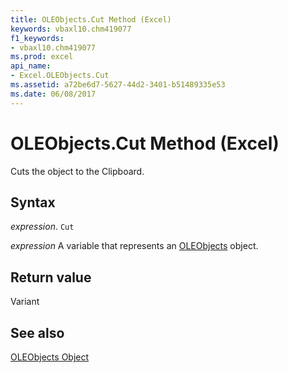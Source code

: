 ```yaml
---
title: OLEObjects.Cut Method (Excel)
keywords: vbaxl10.chm419077
f1_keywords:
- vbaxl10.chm419077
ms.prod: excel
api_name:
- Excel.OLEObjects.Cut
ms.assetid: a72be6d7-5627-44d2-3401-b51489335e53
ms.date: 06/08/2017
---
```



# OLEObjects.Cut Method (Excel)

Cuts the object to the Clipboard.


## Syntax

 _expression_. `Cut`

 _expression_ A variable that represents an [OLEObjects](Excel.OLEObjects.md) object.


## Return value

Variant


## See also


[OLEObjects Object](Excel.OLEObjects.md)

